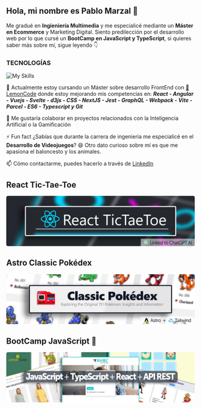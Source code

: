 ## Hola, mi nombre es Pablo Marzal 👋 
Me gradué en **Ingieniería Multimedia** y me especialicé mediante un **Máster en Ecommerce** y Marketing Digital. Siento predilección por el desarrollo web por lo que cursé un **BootCamp en JavaScript y TypeScript**, si quieres saber más sobre mí, sigue leyendo 👇

### TECNOLOGÍAS
![My Skills](https://skillicons.dev/icons?i=html,css,js,ts,react,astro,tailwind,vitest,wordpress,vscode,git,github&perline=6)

🌱 Actualmente estoy cursando un Máster sobre desarrollo FrontEnd con [🍋 LemonCode](https://lemoncode.net/) donde estoy mejorando mis competencias en: ***React - Angular - Vuejs - Svelte - d3js - CSS - NextJS -  Jest - GraphQL - Webpack - Vite - Parcel - ES6 - Typescript y Git***

👯 Me gustaría colaborar en proyectos relacionados con la Inteligencia Artificial o la Gamificación

⚡ Fun fact ¿Sabías que durante la carrera de ingeniería me especialicé en el **Desarrollo de Videojuegos**? 😄 Otro dato curioso sobre mí es que me apasiona el baloncesto y los animales.

📫 Cómo contactarme, puedes hacerlo a través de [LinkedIn](https://www.linkedin.com/in/pablo-marzal/)

## React Tic-Tae-Toe
[![React Tic Tae Toe](https://raw.githubusercontent.com/oleojake/oleojake/main/React%20TicTaeToe%20ai.png)](https://github.com/oleojake/react-tictaetoe-ia)

## Astro Classic Pokédex
[![Astro Classic Pokédex](https://raw.githubusercontent.com/oleojake/oleojake/main/classic-pokedex.png)](https://github.com/oleojake/Classic-Pokedex)

## BootCamp JavaScript 🍋
[![BootCamp javaScript](https://raw.githubusercontent.com/oleojake/oleojake/main/Bootcamp%20JS.png)](https://github.com/oleojake/bootcampjs-lemoncode)
